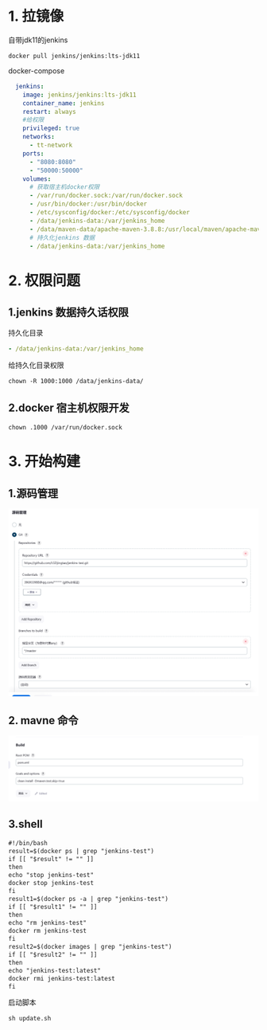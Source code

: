 # 1. 拉镜像
自带jdk11的jenkins
```shell
docker pull jenkins/jenkins:lts-jdk11
```
docker-compose
```yml
  jenkins:
    image: jenkins/jenkins:lts-jdk11
    container_name: jenkins
    restart: always
    #给权限
    privileged: true
    networks:
      - tt-network
    ports:
      - "8080:8080"
      - "50000:50000"
    volumes:
      # 获取宿主机docker权限
      - /var/run/docker.sock:/var/run/docker.sock
      - /usr/bin/docker:/usr/bin/docker
      - /etc/sysconfig/docker:/etc/sysconfig/docker
      - /data/jenkins-data:/var/jenkins_home
      - /data/maven-data/apache-maven-3.8.8:/usr/local/maven/apache-maven-3.8.8
      # 持久化jenkins 数据
      - /data/jenkins-data:/var/jenkins_home
```



# 2. 权限问题
## 1.jenkins 数据持久话权限
持久化目录  
```yml
- /data/jenkins-data:/var/jenkins_home
```
给持久化目录权限
```shell
chown -R 1000:1000 /data/jenkins-data/
```

## 2.docker 宿主机权限开发
```shell
chown .1000 /var/run/docker.sock
```

# 3. 开始构建

## 1.源码管理
![imgjinkins.png](img%2Fimgjinkins.png)

## 2. mavne 命令
![imgmaven.png](img%2Fimgmaven.png)

## 3.shell
```shell
#!/bin/bash 
result=$(docker ps | grep "jenkins-test") 
if [[ "$result" != "" ]] 
then 
echo "stop jenkins-test" 
docker stop jenkins-test 
fi
result1=$(docker ps -a | grep "jenkins-test") 
if [[ "$result1" != "" ]] 
then 
echo "rm jenkins-test" 
docker rm jenkins-test
fi
result2=$(docker images | grep "jenkins-test") 
if [[ "$result2" != "" ]] 
then 
echo "jenkins-test:latest" 
docker rmi jenkins-test:latest
fi
```
启动脚本
```shell
sh update.sh
```
  